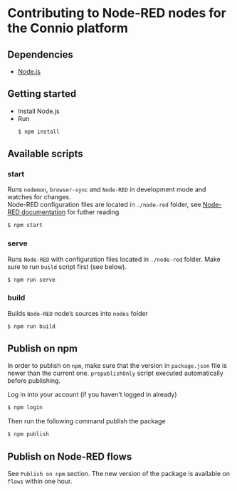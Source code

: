 # Contributing to Node-RED nodes for the Connio platform

## Dependencies

- [Node.js](https://nodejs.org)

## Getting started

- Install Node.js
- Run
  ```bash
  $ npm install
  ```

## Available scripts

### start

Runs `nodemon`, `browser-sync` and `Node-RED` in development mode and watches for changes. <br/>
Node-RED configuration files are located in `./node-red` folder, see [Node-RED documentation](https://nodered.org/docs/user-guide/runtime/configuration) for futher reading.

```bash
$ npm start
```

### serve

Runs `Node-RED` with configuration files located in `./node-red` folder. Make sure to run `build` script first (see below).

```bash
$ npm run serve
```

### build

Builds `Node-RED` node’s sources into `nodes` folder

```bash
$ npm run build
```

## Publish on npm

In order to publish on `npm`, make sure that the version in `package.json` file is newer than the current one.
`prepublishOnly` script executed automatically before publishing.

Log in into your account (if you haven’t logged in already)

```bash
$ npm login
```

Then run the following command publish the package

```bash
$ npm publish
```

## Publish on Node-RED flows

See `Publish on npm` section. The new version of the package is available on `flows` within one hour.
